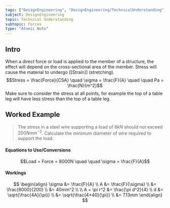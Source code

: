 ```yaml
---
tags: ["DesignEngineering", "DesignEngineering/TechnicalUnderstanding", "DesignEngineering/TechnicalUnderstanding/Forces"]
subject: DesignEngineering
topic: Technical Understanding
subtopic: Forces
type: "Atomic Note"
---
```


## Intro

When a direct force or load is applied to the member of a structure, the effect will depend on the cross-sectional area of the member. Stress will cause the material to undergo [[Strain]] (stretching).
$$Stress = \frac{Force}{CSA} \quad \sigma = \frac{F}{A} \quad \quad Pa = \frac{N}{m^2}$$
Make sure to consider the stress at all points, for example the top of a table leg will have less stress than the top of a table leg.



## Worked Example
> The stress in a steel wire supporting a load of $8kN$ should not exceed $200 Nmm^{-2}$. Calculate the minimum diameter of wire required to support the load.

#### Equations to Use/Conversions
$$Load = Force = 8000N \quad \quad \sigma = \frac{F}{A}$$
#### Workings
$$
\begin{align}
\sigma &= \frac{F}{A} \\
A &= \frac{F}{\sigma} \\
&= \frac{8000}{200} \\
&= 40mm^2 \\ \\
A = \pi r^2 &= \frac{\pi d^2}{4} \\
d &= \sqrt{\frac{4A}{\pi}} \\
&= \sqrt{\frac{4*40}{\pi}} \\
&= 7.13mm
\end{align}
$$